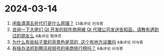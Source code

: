 # 2024-03-14

1. [闲鱼滴滴五折代打是什么原理？](https://www.v2ex.com/t/1023456) `13条评论` `问与答`
1. [咨询一下大佬们 Qt 开发的软件商用被 Qt 代理公司发送告知函，请教有遇到过的朋友么](https://www.v2ex.com/t/1023458) `8条评论` `程序员`
1. [为什么有些帖子里的背景色是蓝的, 这个有地方设置吗](https://www.v2ex.com/t/1023452) `8条评论` `问与答`
1. [有啥办法抓到腾讯视频号的电商排行榜吗？](https://www.v2ex.com/t/1023450) `6条评论` `问与答`
